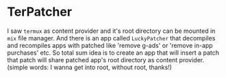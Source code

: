 # TerPatcher
I saw `termux` as content provider and it's root directory can be mounted in `mix` file manager.  And there is an app called `LuckyPatcher` that decompiles and recompiles apps with patched like 'remove g-ads' or 'remove in-app purchases' etc. So total sum idea is to create an app that will insert a patch that patch will share patched app's root directory as content provider. (simple words: I wanna get into root, without root, thanks!)
